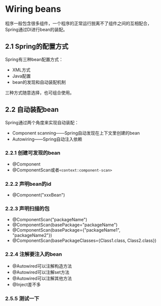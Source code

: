 # Wiring beans

程序一般包含很多组件，一个程序的正常运行脱离不了组件之间的互相配合，Spring通过DI进行bean的装配。

## 2.1 Spring的配置方式

Spring有三种bean配置方式：

- XML方式
- Java配置
- bean的发现和自动装配机制

三种方式随意选择，也可组合使用。

## 2.2 自动装配bean

Spring通过两个角度来实现自动装配：

- Component scanning——Spring自动发现在上下文里创建的bean
- Autowiring——Spring自动注入依赖

### 2.2.1 创建可发现的bean

- @Component
- @ComponentScan或者`<context:component-scan>`

### 2.2.2 声明bean的id

- @Component("xxxBean")

### 2.2.3 声明扫描的包

- @ComponentScan("packageName")
- @ComponentScan(basePackage="packageName")
- @ComponentScan(basePackage={"packageName1", "packageName2"})
- @ComponentScan(basePackageClasses={Class1.class, Class2.class})

### 2.2.4 注解要注入的bean

- @Autowired可以注解构造方法
- @Autowired可以注解set方法
- @Autowired可以注解其他方法
- @Inject差不多

### 2.5.5 测试一下

